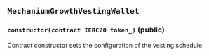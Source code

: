 ## `MechaniumGrowthVestingWallet`






### `constructor(contract IERC20 token_)` (public)



Contract constructor sets the configuration of the vesting schedule





